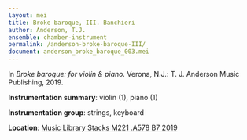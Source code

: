 ```yaml
---
layout: mei
title: Broke baroque, III. Banchieri
author: Anderson, T.J.
ensemble: chamber-instrument
permalink: /anderson-broke-baroque-III/
document: anderson_broke_baroque_003.mei
---
```


In *Broke baroque: for violin & piano.* Verona, N.J.: T. J. Anderson Music Publishing, 2019.

**Instrumentation summary**: violin (1), piano (1)

**Instrumentation group**: strings, keyboard

**Location**: <a href="https://tufts-primo.hosted.exlibrisgroup.com/permalink/f/bnf7qa/01TUN_ALMA21221659650003851" target="_blank">Music Library Stacks M221 .A578 B7 2019</a>

